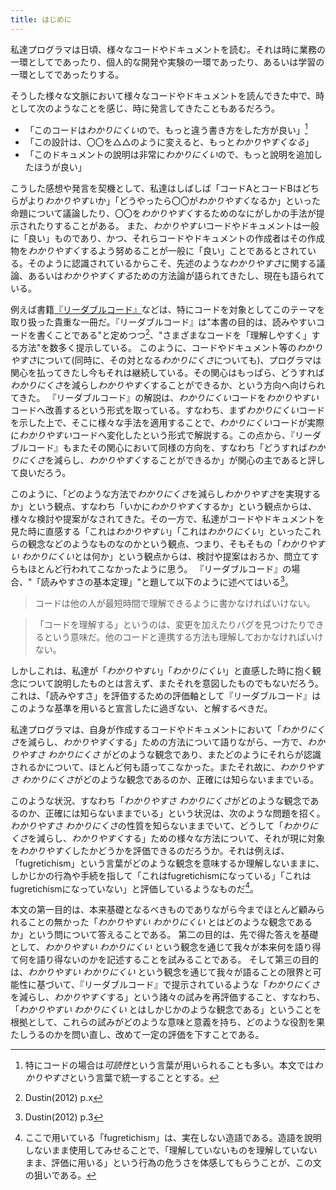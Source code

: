 ```yaml
---
title: はじめに
---
```


<!-- ## 「*わかりやすい*・*わかりにくい* とは何か」の不在 -->
私達プログラマは日頃、様々なコードやドキュメントを読む。それは時に業務の一環としてであったり、個人的な開発や実験の一環であったり、あるいは学習の一環としてであったりする。

そうした様々な文脈において様々なコードやドキュメントを読んできた中で、時として次のようなことを感じ、時に発言してきたこともあるだろう。
- 「このコードは*わかりにくい*ので、もっと違う書き方をした方が良い」[^1]
- 「この設計は、〇〇を△△のように変えると、もっと*わかりやすくなる*」
- 「このドキュメントの說明は非常に*わかりにくい*ので、もっと說明を追加したほうが良い」

[^1]: 特にコードの場合は*可読性*という言葉が用いられることも多い。本文では*わかりやすさ*という言葉で統一することとする。

こうした感想や発言を契機として、私達はしばしば「コードAとコードBはどちらがより*わかりやすい*か」「どうやったら〇〇が*わかりやすく*なるか」といった命題について議論したり、〇〇を*わかりやすく*するためのなにがしかの手法が提示されたりすることがある。
また、*わかりやすい*コードやドキュメントは一般に「良い」ものであり、かつ、それらコードやドキュメントの作成者はその作成物を*わかりやすく*するよう努めることが一般に「良い」ことであるとされている。そのように認識されているからこそ、先述のような*わかりやすさ*に関する議論、あるいは*わかりやすくする*ための方法論が語られてきたし、現在も語られている。

例えば書籍[『リーダブルコード』](https://www.oreilly.co.jp/books/9784873115658/)などは、特にコードを対象としてこのテーマを取り扱った貴重な一冊だ。『リーダブルコード』は"本書の目的は、読みやすいコードを書くことである"と定めつつ[^2]、"さまざまなコードを「理解しやすく」する方法"を数多く提示している。
このように、コードやドキュメント等の*わかりやすさ*について(同時に、その対となる*わかりにくさ*についても)、プログラマは関心を払ってきたし今もそれは継続している。その関心はもっぱら、どうすれば*わかりにくさ*を減らし*わかりやすく*することができるか、という方向へ向けられてきた。
『リーダブルコード』の解説は、*わかりにくい*コードを*わかりやすい*コードへ改善するという形式を取っている。すなわち、まず*わかりにくい*コードを示した上で、そこに様々な手法を適用することで、*わかりにくい*コードが実際に*わかりやすい*コードへ変化したという形式で解説する。この点から、『リーダブルコード』もまたその関心において同様の方向を、すなわち「どうすれば*わかりにくさ*を減らし、*わかりやすく*することができるか」が関心の主であると評して良いだろう。

[^2]: Dustin(2012) p.x

このように、「どのような方法で*わかりにくさ*を減らし*わかりやすさ*を実現するか」という観点、すなわち「いかに*わかりやすく*するか」という観点からは、様々な検討や提案がなされてきた。その一方で、私達がコードやドキュメントを見た時に直感する「これは*わかりやすい*」「これは*わかりにくい*」といったこれらの観念などのようなものなのかという観点、つまり、そもそもの「*わかりやすい* *わかりにくい*とは何か」という観点からは、検討や提案はおろか、問立てすらもほとんど行われてこなかったように思う。
『リーダブルコード』の場合、"「読みやすさの基本定理」"と題して以下のように述べてはいる[^3]。

[^3]: Dustin(2012) p.3

> コードは他の人が最短時間で理解できるように書かなければいけない。

> 「コードを理解する」というのは、変更を加えたりバグを見つけたりできるという意味だ。他のコードと連携する方法も理解しておかなければいけない。

しかしこれは、私達が「*わかりやすい*」「*わかりにくい*」と直感した時に抱く観念について說明したものとは言えず、またそれを意図したものでもないだろう。これは、「読みやすさ」を評価するための評価軸として『リーダブルコード』はこのような基準を用いると宣言したに過ぎない、と解するべきだ。

私達プログラマは、自身が作成するコードやドキュメントにおいて「*わかりにくさ*を減らし、*わかりやすく*する」ための方法について語りながら、一方で、*わかりやすさ* *わかりにくさ* がどのような観念であり、またどのようにそれらが認識されるかについて、ほとんど何も語ってこなかった。またそれ故に、*わかりやすさ* *わかりにくさ*がどのような観念であるのか、正確には知らないままでいる。

このような状況、すなわち「*わかりやすさ* *わかりにくさ*がどのような観念であるのか、正確には知らないままでいる」という状況は、次のような問題を招く。*わかりやすさ* *わかりにくさ*の性質を知らないままでいて、どうして「*わかりにくさ*を減らし、*わかりやすく*する」ための様々な方法について、それが現に対象を*わかりやすく*したかどうかを評価できるのだろうか。それは例えば、「fugretichism」という言葉がどのような観念を意味するか理解しないままに、しかじかの行為や手続を指して「これはfugretichismになっている」「これはfugretichismになっていない」と評価しているようなものだ[^4]。

[^4]: ここで用いている「fugretichism」は、実在しない造語である。造語を說明しないまま使用してみせることで、「理解していないものを理解していないまま、評価に用いる」という行為の危うさを体感してもらうことが、この文の狙いである。

本文の第一目的は、本来基礎となるべきものでありながら今までほとんど顧みられることの無かった「*わかりやすい* *わかりにくい* とはどのような観念であるか」という問について答えることである。
第二の目的は、先で得た答えを基礎として、*わかりやすい* *わかりにくい* という観念を通じて我々が本来何を語り得て何を語り得ないのかを記述することを試みることである。
そして第三の目的は、*わかりやすい* *わかりにくい* という観念を通じて我々が語ることの限界と可能性に基づいて、『リーダブルコード』で提示されているような「*わかりにくさ*を減らし、*わかりやすく*する」という諸々の試みを再評価すること、すなわち、「*わかりやすい* *わかりにくい* とはしかじかのような観念である」ということを根拠として、これらの試みがどのような意味と意義を持ち、どのような役割を果たしうるのかを問い直し、改めて一定の評価を下すことである。

